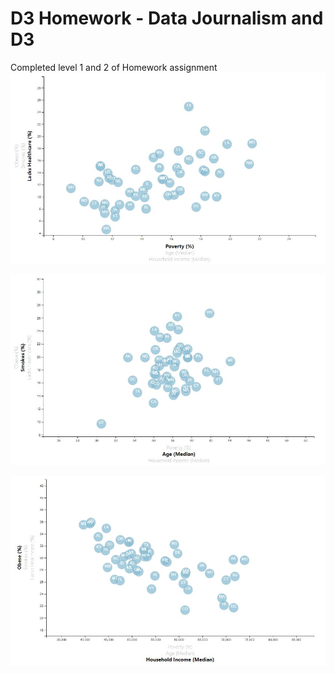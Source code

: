 # D3 Homework - Data Journalism and D3

Completed level 1 and 2 of Homework assignment
![HealthcarevPoverty.JPG](HealthcarevPoverty.JPG)


![Smokers and Age](SmokersvAge.JPG)


![ObesityvHHI.JPG](ObesityvHHI.JPG)
